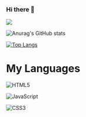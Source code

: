 ### Hi there 👋

<img src='https://www.codewars.com/users/rsschool_32a522e958adbd84/badges/large'>

![Anurag's GitHub stats](https://github-readme-stats.vercel.app/api?username=Clooney-dev&theme=dracula&show_icons=true)

[![Top Langs](https://github-readme-stats.vercel.app/api/top-langs/?username=Clooney-dev&layout=compact)](https://github.com/anuraghazra/github-readme-stats)

<h1>
  My Languages
</h1>

![HTML5](https://img.shields.io/badge/html5-%23E34F26.svg?style=for-the-badge&logo=html5&logoColor=white)

![JavaScript](https://img.shields.io/badge/javascript-%23323330.svg?style=for-the-badge&logo=javascript&logoColor=%23F7DF1E)

![CSS3](https://img.shields.io/badge/css3-%231572B6.svg?style=for-the-badge&logo=css3&logoColor=white)
